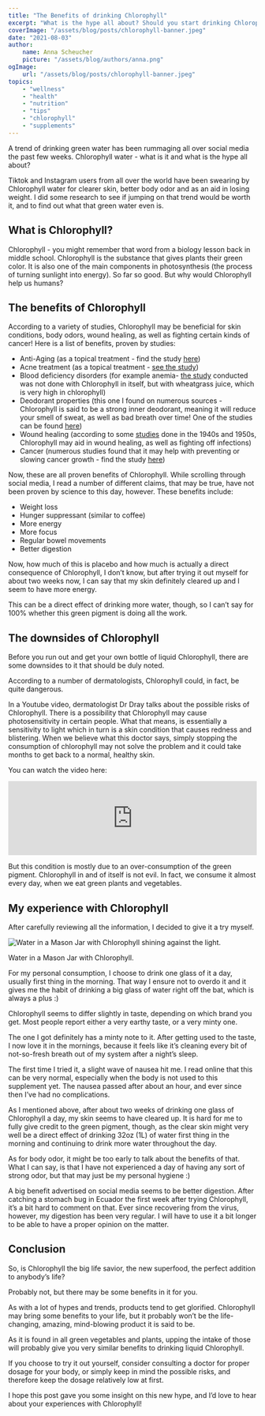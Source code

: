 ```yaml
---
title: "The Benefits of drinking Chlorophyll"
excerpt: "What is the hype all about? Should you start drinking Chlorophyll?"
coverImage: "/assets/blog/posts/chlorophyll-banner.jpeg"
date: "2021-08-03"
author:
    name: Anna Scheucher
    picture: "/assets/blog/authors/anna.png"
ogImage:
    url: "/assets/blog/posts/chlorophyll-banner.jpeg"
topics:
    - "wellness"
    - "health"
    - "nutrition"
    - "tips"
    - "chlorophyll"
    - "supplements"
---
```


A trend of drinking green water has been rummaging all over social media the past few weeks. Chlorophyll water - what is it and what is the hype all about?

Tiktok and Instagram users from all over the world have been swearing by Chlorophyll water for clearer skin, better body odor and as an aid in losing weight. I did some research to see if jumping on that trend would be worth it, and to find out what that green water even is.

## What is Chlorophyll?

Chlorophyll - you might remember that word from a biology lesson back in middle school. Chlorophyll is the substance that gives plants their green color. It is also one of the main components in photosynthesis (the process of turning sunlight into energy). So far so good. But why would Chlorophyll help us humans?

## The benefits of Chlorophyll

According to a variety of studies, Chlorophyll may be beneficial for skin conditions, body odors, wound healing, as well as fighting certain kinds of cancer! Here is a list of benefits, proven by studies:

<ul class="list-disc">
<li>Anti-Aging (as a topical treatment - find the study <a href="https://www.ncbi.nlm.nih.gov/pmc/articles/PMC4966572/"><ins>here</ins></a>) 
<li>Acne treatment (as a topical treatment - <a href="https://jddonline.com/articles/dermatology/S1545961615P0589X"><ins>see the study</ins></a>)
<li>Blood deficiency disorders (for example anemia- <a href="https://www.semanticscholar.org/paper/A-pilot-study-on-wheat-grass-juice-for-its-and-on-Chauhan/73f2bb7c0b1129b5da66ca284eb2294d956fa9d2?p2df"><ins>the study</ins></a> conducted was not done with Chlorophyll in itself, but with wheatgrass juice, which is very high in chlorophyll) 
<li>Deodorant properties (this one I found on numerous sources - Chlorophyll is said to be a strong inner deodorant, meaning it will reduce your smell of sweat, as well as bad breath over time! One of the studies can be found <a href="https://agsjournals.onlinelibrary.wiley.com/doi/full/10.1111/j.1532-5415.1980.tb00124.x"><ins>here</ins></a>)
<li>Wound healing (according to some <a href="https://www.americanjournalofsurgery.com/article/0002-9610(47)90287-0/fulltext"><ins>studies</ins></a> done in the 1940s and 1950s, Chlorophyll may  aid in wound healing, as well as fighting off infections) 
<li>Cancer (numerous studies found that it may help with preventing or slowing cancer growth - find the study <a href="https://www.tandfonline.com/doi/full/10.1080/01635581.2015.990573?scroll=top&needAccess=true&"><ins>here</ins></a>)
</ul>

Now, these are all proven benefits of Chlorophyll. While scrolling through social media, I read a number of different claims, that may be true, have not been proven by science to this day, however. These benefits include:

<ul class="list-disc">
<li>Weight loss
<li>Hunger suppressant (similar to coffee) 
<li>More energy 
<li>More focus 
<li>Regular bowel movements 
<li>Better digestion
</ul>

Now, how much of this is placebo and how much is actually a direct consequence of Chlorophyll, I don’t know, but after trying it out myself for about two weeks now, I can say that my skin definitely cleared up and I seem to have more energy.

This can be a direct effect of drinking more water, though, so I can’t say for 100% whether this green pigment is doing all the work.

## The downsides of Chlorophyll

Before you run out and get your own bottle of liquid Chlorophyll, there are some downsides to it that should be duly noted.

According to a number of dermatologists, Chlorophyll could, in fact, be quite dangerous.

In a Youtube video, dermatologist Dr Dray talks about the possible risks of Chlorophyll. There is a possibility that Chlorophyll may cause photosensitivity in certain people. What that means, is essentially a sensitivity to light which in turn is a skin condition that causes redness and blistering. When we believe what this doctor says, simply stopping the consumption of chlorophyll may not solve the problem and it could take months to get back to a normal, healthy skin.

You can watch the video here:

 <iframe width="100%" height="auto" src="https://www.youtube.com/embed/a87sHnm9i8E" title="YouTube video player" frameborder="0" allow="accelerometer; autoplay; clipboard-write; encrypted-media; gyroscope; picture-in-picture" allowfullscreen></iframe>

But this condition is mostly due to an over-consumption of the green pigment. Chlorophyll in and of itself is not evil. In fact, we consume it almost every day, when we eat green plants and vegetables.

## My experience with Chlorophyll

After carefully reviewing all the information, I decided to give it a try myself.

<!-- Parent Element -->
<div class='w-full flex flex-col justify-center items-start'>

<!-- Image Element -->
<img class='w-1/3' src='/images/chlorophyll.jpeg' alt='Water in a Mason Jar with Chlorophyll shining against the light.'>

<!-- Image Label -->

<span class="w-1/3 text-sm p-2">Water in a Mason Jar with Chlorophyll.</span>

</div>

For my personal consumption, I choose to drink one glass of it a day, usually first thing in the morning. That way I ensure not to overdo it and it gives me the habit of drinking a big glass of water right off the bat, which is always a plus :)

Chlorophyll seems to differ slightly in taste, depending on which brand you get. Most people report either a very earthy taste, or a very minty one.

The one I got definitely has a minty note to it. After getting used to the taste, I now love it in the mornings, because it feels like it’s cleaning every bit of not-so-fresh breath out of my system after a night’s sleep.

The first time I tried it, a slight wave of nausea hit me. I read online that this can be very normal, especially when the body is not used to this supplement yet. The nausea passed after about an hour, and ever since then I’ve had no complications.

As I mentioned above, after about two weeks of drinking one glass of Chlorophyll a day, my skin seems to have cleared up. It is hard for me to fully give credit to the green pigment, though, as the clear skin might very well be a direct effect of drinking 32oz (1L) of water first thing in the morning and continuing to drink more water throughout the day.

As for body odor, it might be too early to talk about the benefits of that. What I can say, is that I have not experienced a day of having any sort of strong odor, but that may just be my personal hygiene :)

A big benefit advertised on social media seems to be better digestion. After catching a stomach bug in Ecuador the first week after trying Chlorophyll, it’s a bit hard to comment on that. Ever since recovering from the virus, however, my digestion has been very regular. I will have to use it a bit longer to be able to have a proper opinion on the matter.

## Conclusion

So, is Chlorophyll the big life savior, the new superfood, the perfect addition to anybody’s life?

Probably not, but there may be some benefits in it for you.

As with a lot of hypes and trends, products tend to get glorified. Chlorophyll may bring some benefits to your life, but it probably won’t be the life-changing, amazing, mind-blowing product it is said to be.

As it is found in all green vegetables and plants, upping the intake of those will probably give you very similar benefits to drinking liquid Chlorophyll.

If you choose to try it out yourself, consider consulting a doctor for proper dosage for your body, or simply keep in mind the possible risks, and therefore keep the dosage relatively low at first.

I hope this post gave you some insight on this new hype, and I’d love to hear about your experiences with Chlorophyll!
